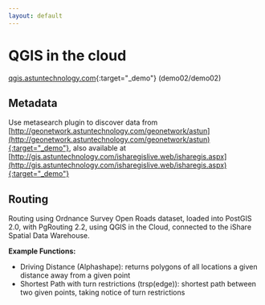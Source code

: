 ```yaml
---
layout: default
---
```


# QGIS in the cloud

[qgis.astuntechnology.com](http://qgis.astuntechnology.com){:target="_demo"} (demo02/demo02)

## Metadata

Use metasearch plugin to discover data from [http://geonetwork.astuntechnology.com/geonetwork/astun](http://geonetwork.astuntechnology.com/geonetwork/astun){:target="_demo"}, also available at [http://gis.astuntechnology.com/isharegislive.web/isharegis.aspx](http://gis.astuntechnology.com/isharegislive.web/isharegis.aspx){:target="_demo"}


## Routing

Routing using Ordnance Survey Open Roads dataset, loaded into PostGIS 2.0, with PgRouting 2.2, using QGIS in the Cloud, connected to the iShare Spatial Data Warehouse.

__Example Functions:__

* Driving Distance (Alphashape): returns polygons of all locations a given distance away from a given point
* Shortest Path with turn restrictions (trsp(edge)): shortest path between two given points, taking notice of turn restrictions
